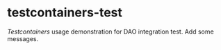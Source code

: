 # testcontainers-test

*Testcontainers* usage demonstration for DAO integration test.
Add some messages.
